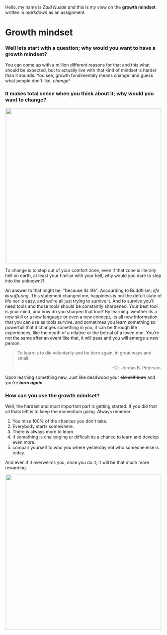 
Hello, my name is *Zaid Nusair* and this is my view on the **growth mindset** written in *markdown* as an assignment.

# Growth mindset


### Well lets start with a question; why would you want to have a growth mindset?

You can come up with a million different reasons for that and this what should be expected, but to actually live with that kind of mindset is harder than it sounds.
You see, growth fundimentaly means change. and guess what people don't like, *change!* 

### It makes total sense when you think about it; why would you want to change? 
<div align="center"><img src="https://p1.pxfuel.com/preview/866/126/442/waldsterben-dead-death-dead-trees-royalty-free-thumbnail.jpg" width="500"></div>

To change is to step out of your comfort zone, even if that zone is literally hell on earth, at least your fimiliar with your hell, why would you dare to step into the unknown?!

An answer to that might be; "because its life". Accourding to Buddhism; *life **is** suffuring*. This statement changed me, happiness is not the defult state of life nor is easy, and we're all just trying to survive it.
And to survive you'll need tools and those tools should be constantly sharpened. Your best tool is your mind, and how do you sharpen that tool? By learning. weather its a new skill or a new language or even a new concept, its all new information that you can use as tools survive. and sometimes you learn something so powerfull that it changes something in you, it can be through life experiences, like the death of a relative or the betrial of a loved one. You're not the same after an event like that, it will pass and you will emerge a new person.

> To learn is to die voluntarily and be born again, in great ways and small.  <div align="right"> -Dr. Jordan B. Peterson.</div>

Upon learning something new, Just like deadwood your ~~old self burn~~ and you're ***born again***. 

### How can you use the growth mindset?
Well, the hardest and most important part is getting started. If you did that all thats left is to keep the momentum going. 
Always remeber:

1. You miss 100% of the chances you don't take.
2. Everybody starts somewhere. 
3. There is always more to learn.
4. If something is challenging or difficult its a chance to learn and develop even more.
5. compair yourself to who you where yesterday not who someone else is today.

And even if it overwelms you, once you do it; it will be that much more rewarding.
<div align="center"><img src="https://encrypted-tbn0.gstatic.com/images?q=tbn%3AANd9GcTOSgHjXwrYUj1vS_hxfHbqr6eis5AvxSnnf-xnxoEDjyjvIwXi&usqp=CAU" width="500"></div>





